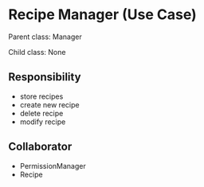# Recipe Manager (Use Case)

Parent class: Manager

Child class: None 

## Responsibility

- store recipes 
- create new recipe 
- delete recipe
- modify recipe

## Collaborator

- PermissionManager
- Recipe